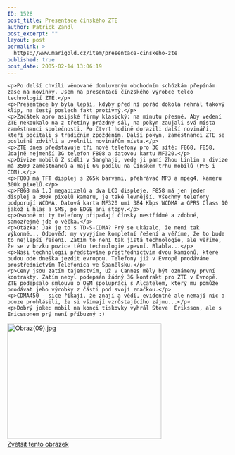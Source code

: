 ```yaml
---
ID: 1528
post_title: Presentace čínského ZTE
author: Patrick Zandl
post_excerpt: ""
layout: post
permalink: >
  https://www.marigold.cz/item/presentace-cinskeho-zte
published: true
post_date: 2005-02-14 13:06:19
---
```

	<p>Po delší chvíli věnované domluveným obchodním schůzkám přepínám zase na novinky. Jsem na presentaci čínzského výrobce telco technologií ZTE.</p>
	<p>Presentace by byla lepší, kdyby před ní pořád dokola nehrál takový klip, na šestý poslech fakt protivný.</p>
	<p>Začátek apro asijské firmy klasický: na minutu přesně. Aby vedení ZTE nekoukalo na z třetiny prázdný sál, na pokyn zaujali svá místa zaměstnanci společnosti. Po čtvrt hodině dorazili další novináři, kteří počítali s tradičním zpožděním. Další pokyn, zaměstnanci ZTE se poslušně zdvihli a uvolnili novinářům místa.</p>
	<p>ZTE dnes představuje tři nové telefony pro 3G sítě: F868, F858, údajně nejmenší 3G telefon F808 a datovou kartu MF320.</p>
	<p>Divize mobilů Z sídlí v Šanghaji, vede ji paní Zhou Linlin a divize má 3500 zaměstnanců a mají 6% podílu na Čínském trhu mobilů (PHS i CDM).</p>
	<p>F808 má TFT displej s 265k barvami, přehrávač MP3 a mpeg4, kameru 300k pixelů.</p>
	<p>F868 má 1,3 megapixelů a dva LCD displeje, F858 má jen jeden displej a 300k pixelů kameru, je také levnější. Všechny telefony podporují WCDMA. Datová karta MF320 umí 384 Kbps WCDMA a GPRS Class 10 jakož i hlas a SMS, po EDGE ani stopy.</p>
	<p>Osobně mi ty telefony připadají čínsky nestřídmé a zdobné, samozřejmě jde o véčka.</p>
	<p>Otázka: Jak je to s TD-S-CDMA? Prý se ukázalo, že není tak výkonné... Odpověď: my vyvýjíme kompletní řešení a věříme, že to bude to nejlepší řešení. Zatím to není tak jistá technologie, ale věříme, že se v brzku pozice této technologie zpevní. Blabla...</p>
	<p>Naši technologii představíme prostřednictvím dvou kamionů, které budou ode dneška jezdit evropou. Telefony již v Evropě prodáváme prostřednictvím Telefonica ve Španělsku.</p>
	<p>Ceny jsou zatím tajemstvím, už v Cannes měly být oznámeny první kontrakty. Zatím nebyl podepsán žádný 3G kontrakt pro ZTE v Evropě. ZTE podepsalo smlouvu o OEM spolupráci s Alcatelem, který mu pomůže prodávat jeho výrobky z části pod svojí značkou.</p>
	<p>CDMA450 - sice říkají, že znají a vědí, evidentně ale nemají nic a pouze prohlásili, že si všímají vzrůstajícího zájmu...</p>
	<p>Dobrý joke: mobil na konci tiskovky vyhrál Steve  Eriksson, ale s Ericssonem prý není příbuzný :)
</p><div class="box"><img src="/wp-content/uploads/1/thumb-73107538.jpg" alt="Obraz(09).jpg" width="350" height="262" /><a href="/wp-content/uploads/1/mms-73107538.jpg" title="<br/>Zvětšit tento obrázek<br/>" onclick="window.open('/wp-content/1/mms-73107538.jpg','<br/>Zvětšit tento obrázek<br/>','width=640,height=480,directories=no,location=no,menubar=no,scrollbars=no,status=no,toolbar=no,resizable=no');return false"><br/>Zvětšit tento obrázek<br/></a></div>